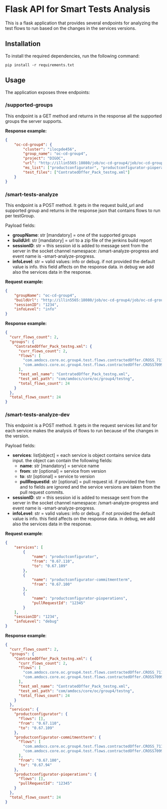 # Flask API for Smart Tests Analysis

This is a flask application that provides several endpoints for analyzing the test flows to run based on the changes in the services versions.

## Installation

To install the required dependencies, run the following command:

`pip install -r requirements.txt`

## Usage

The application exposes three endpoints:

### /supported-groups

This endpoint is a GET method and returns in the response all the supported groups the server supports.

**Response example:**

```json
{
    "oc-cd-group4": {
        "cluster": "ilocpde456",
        "group_name": "oc-cd-group4",
        "project": "DIGOC",
        "url": "http://illin5565:18080/job/oc-cd-group4/job/oc-cd-group4/",
        "ms_list": ["productconfigurator", "productconfigurator-pioperations"],
        "test_files": ["ContratedOffer_Pack_testng.xml"]
    }
}
```

### /smart-tests-analyze

This endpoint is a POST method. It gets in the request build_url and supported group and returns in the response json that contains flows to run per testGroup.

Payload fields:

- **groupName**: str [mandatory] = one of the supported groups
- **buildUrl**: str [mandatory] = url to a zip file of the jenkins build report
- **sessionID**: str = this session id is added to message sent from the server in the socket channel namespace: /smart-analyze-progress and event name is -smart-analyze-progress.
- **infoLevel**: str = valid values: info or debug. if not provided the default value is info. this field affects on the response data. in debug we add also the services data in the response.

**Request example:**
    
```json
{
    "groupName": "oc-cd-group4",
    "buildUrl": "http://illin5565:18080/job/oc-cd-group4/job/oc-cd-group4/lastSuccessfulBuild/artifact/oc-cd-group4.zip",
    "sessionID": "1234",
    "infoLevel": "info"
}
```

**Response example:**
```json
{
  "curr_flows_count": 2,
  "groups": {
    "ContratedOffer_Pack_testng.xml": {
      "curr_flows_count": 2,
      "flows": [
        "com.amdocs.core.oc.group4.test.flows.contractedOffer.CROSS_71143_reject_unReject_promotion",
        "com.amdocs.core.oc.group4.test.flows.contractedOffer.CROSS70993_ManageManualPromotion_AddPromotionToContractedInstance"
      ],
      "test_xml_name": "ContratedOffer_Pack_testng.xml",
      "test_xml_path": "com/amdocs/core/oc/group4/testng",
      "total_flows_count": 24
    }
  },
  "total_flows_count": 24
}
```

### /smart-tests-analyze-dev
This endpoint is a POST method. It gets in the request services list and for each service makes the analysis of flows to run because of the changes in the version.

Payload fields:

- **services**: list[object] = each service is object contains service data input. the object can contain the following fields:
    - **name**: str [mandatory] = service name
    - **from**: str [optional] = service from version
    - **to**: str [optional] = service to version
    - **pullRequestId**: str [optional] = pull request id. if provided the from and to fields are ignored and the service versions are taken from the pull request commits. 
- **sessionID**: str = this session id is added to message sent from the server in the socket channel namespace: /smart-analyze-progress and event name is -smart-analyze-progress.
- **infoLevel**: str = valid values: info or debug. if not provided the default value is info. this field affects on the response data. in debug, we add also the services data in the response.

**Request example**:
```json
{
    "services": [
        {
            "name": "productconfigurator",
            "from": "0.67.110",
            "to": "0.67.109"
        },
        {
            "name": "productconfigurator-commitmentterm",
            "from": "0.67.100"
        },
        {
            "name": "productconfigurator-pioperations",
            "pullRequestId": "12345"
        }
    ],
    "sessionID": "1234",
    "infoLevel": "debug"
}
```

**Response example**:

```json
{
  "curr_flows_count": 2,
  "groups": {
    "ContratedOffer_Pack_testng.xml": {
      "curr_flows_count": 2,
      "flows": [
        "com.amdocs.core.oc.group4.test.flows.contractedOffer.CROSS_71143_reject_unReject_promotion",
        "com.amdocs.core.oc.group4.test.flows.contractedOffer.CROSS70993_ManageManualPromotion_AddPromotionToContractedInstance"
      ],
      "test_xml_name": "ContratedOffer_Pack_testng.xml",
      "test_xml_path": "com/amdocs/core/oc/group4/testng",
      "total_flows_count": 24
    }
  },
  "services": {
    "productconfigurator": {
      "flows": [],
      "from": "0.67.110",
      "to": "0.67.109"
    },
    "productconfigurator-commitmentterm": {
      "flows": [
        "com.amdocs.core.oc.group4.test.flows.contractedOffer.CROSS_71143_reject_unReject_promotion",
        "com.amdocs.core.oc.group4.test.flows.contractedOffer.CROSS70993_ManageManualPromotion_AddPromotionToContractedInstance"
      ],
      "from": "0.67.100",
      "to": "0.67.94"
    },
    "productconfigurator-pioperations": {
      "flows": [],
      "pullRequestId": "12345"
    }
  },
  "total_flows_count": 24
}
```

